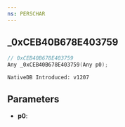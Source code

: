 ```yaml
---
ns: PERSCHAR
---
```

## _0xCEB40B678E403759

```c
// 0xCEB40B678E403759
Any _0xCEB40B678E403759(Any p0);
```

```
NativeDB Introduced: v1207
```

## Parameters
* **p0**:
